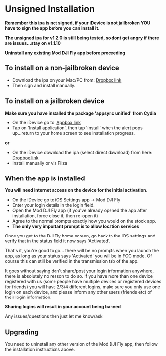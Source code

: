 # Unsigned Installation

**Remember this ipa is not signed, if your iDevice is not jailbroken YOU have to sign the app before you can install it.**

**The unsigned ipa for v1.2.0 is still being tested, so dont get angry if there are issues...stay on v1.1.10**

**Uninstall any existing Mod DJI Fly app before proceeding**

## To install on a non-jailbroken device

* Download the ipa on your Mac/PC from: [Dropbox link](https://www.dropbox.com/s/zhxrukny2srelpm/Mod_DJI_Fly_v1.2.0_gdsig.ipa?dl=0)
* Then sign and install manually.

## To install on a jailbroken device

**Make sure you have installed the package 'appsync unified' from Cydia**

* On the iDevice go to: [Appbox link](https://tiny.app.link/hr7bqFDTjbb)
* Tap on 'Install application', then tap 'install' when the alert pops up...return 	to your home screen to see installation progress.

**or**

* On the iDevice download the ipa (select direct download) from here: [Dropbox link](https://www.dropbox.com/s/8p5rtf227objiqa/Mod_DJI_Fly_v1.2.0_dsig.ipa?dl=0)
* Install manually or via Filza


## When the app is installed

**You will need internet access on the device for the initial activation.**

* On the iDevice go to iOS Settings app -> Mod DJI Fly
* Enter your login details in the login field.
* Open the Mod DJI Fly app (if you've already opened the app after installation, force close it, then re-open it)
* Agree to the normal prompts exactly how you would on the stock app.
* **The only very important prompt is to allow location services**

Once you get to the DJI Fly home screen, go back to the iOS settings and verify that in the status field it now says 'Activated'.

That's it, you're good to go... there will be no prompts when you launch the app, as long as your status says 'Activated' you will be in FCC mode. Of course this can still be verified in the transmission tab of the app.

It goes without saying don't share/post your login information anywhere, there is absolutely no reason to do so.
If you have more than one device registered with us (some people have multiple devices or registered devices for friends) you will have 2/3/4 different logins, make sure you only use one login on each device, and please inform any other users (friends etc) of their login information.

**Sharing logins will result in your account being banned**

Any issues/questions then just let me know/ask


## Upgrading

You need to uninstall any other version of the Mod DJI Fly app, then follow the installation instructions above.
